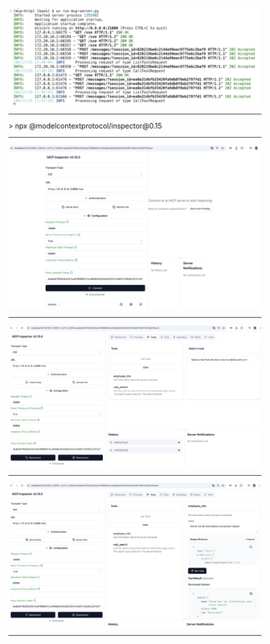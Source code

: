 <img src="screens/0.png">
<hr/>
> npx @modelcontextprotocol/inspector@0.15
<hr/>
<img src="screens/1.png">
<hr/>
<img src="screens/2.png">
<hr/>
<img src="screens/3.png">
<hr/>
